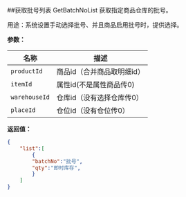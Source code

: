 ﻿##获取批号列表 GetBatchNoList
获取指定商品仓库的批号。

用途：系统设置手动选择批号、并且商品启用批号时，提供选择。

**参数：**

名称 |  描述
------ | ------
`productId` | 商品id（合并商品取明细id）
`itemId` | 属性id(不是属性商品传0)
`warehouseId` | 仓库id（没有选择仓库传0）
`placeId` | 仓位id（没有仓位传0）


**返回值：**
``` json
{
	"list":[
		{
		"batchNo":"批号",
		"qty":"即时库存",
		}
	]
}
```

